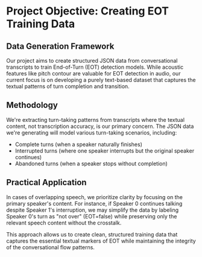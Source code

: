 # Project Objective: Creating EOT Training Data

## Data Generation Framework

Our project aims to create structured JSON data from conversational transcripts to train End-of-Turn (EOT) detection models. While acoustic features like pitch contour are valuable for EOT detection in audio, our current focus is on developing a purely text-based dataset that captures the textual patterns of turn completion and transition.

## Methodology

We're extracting turn-taking patterns from transcripts where the textual content, not transcription accuracy, is our primary concern. The JSON data we're generating will model various turn-taking scenarios, including:

- Complete turns (when a speaker naturally finishes)
- Interrupted turns (where one speaker interrupts but the original speaker continues)
- Abandoned turns (when a speaker stops without completion)

## Practical Application

In cases of overlapping speech, we prioritize clarity by focusing on the primary speaker's content. For instance, if Speaker 0 continues talking despite Speaker 1's interruption, we may simplify the data by labeling Speaker 0's turn as "not over" (EOT=false) while preserving only the relevant speech content without the crosstalk.

This approach allows us to create clean, structured training data that captures the essential textual markers of EOT while maintaining the integrity of the conversational flow patterns.
